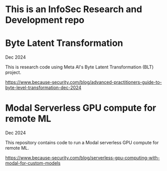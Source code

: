 # This is an InfoSec Research and Development repo

# Byte Latent Transformation

Dec 2024

This is research code using Meta AI's Byte Latent Transformation (BLT) project.

https://www.because-security.com/blog/advanced-practitioners-guide-to-byte-level-transformation-dec-2024 


# Modal Serverless GPU compute for remote ML

Dec 2024 

This repository contains code to run a Modal serverless GPU compute for remote ML.

https://www.because-security.com/blog/serverless-gpu-computing-with-modal-for-custom-models



